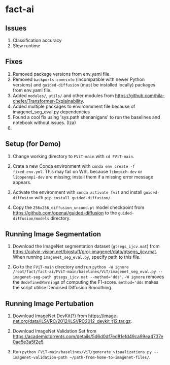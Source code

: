 # fact-ai

## Issues

1. Classification accuracy
2. Slow runtime


## Fixes

1. Removed package versions from env.yaml file.
2. Removed `backports-zoneinfo` (incompatible with newer Python versions) and `guided-diffusion` (must be installed locally) packages from env.yaml file.
3. Added `modules/`, `utils/` and other modules from https://github.com/hila-chefer/Transformer-Explainability.
4. Added multiple packages to environmment file because of imagenet_seg_eval.py dependencies
5. Found a cool fix using 'sys.path shenanigans' to run the baselines and notebook without issues. (Iza)
6. 

## Setup (for Demo)

1. Change working directory to `FViT-main` with `cd FViT-main`.

2. Crate a new Conda environment with `conda env create -f fixed_env.yml`. This may fail on WSL because `libmpich-dev` or `libopenmpi-dev` are missing; install them if a missing error message appears.

3. Activate the environment with `conda activate fvit` and install `guided-diffusion` with `pip install guided-diffusion/`.

4. Copy the `256x256_diffusion_uncond.pt` model checkpoint from https://github.com/openai/guided-diffusion to the `guided-diffusion/models` directory.


## Running Image Segmentation

1. Download the ImageNet segmentation dataset (`gtsegs_ijcv.mat`) from https://calvin-vision.net/bigstuff/proj-imagenet/data/gtsegs_ijcv.mat. When running `imagenet_seg_eval.py`, specify path to this file.

2. Go to the `FViT-main` directory and run `python -W ignore /root/fact/fact-ai/FViT-main/baselines/ViT/imagenet_seg_eval.py --imagenet-seg-path gtsegs_ijcv.mat --method='dds'`. `-W ignore` removes the `UndefinedWarning`s of computing the F1-score. `method='dds` makes the script utilise Denoised Diffusion Smoothing.  


## Running Image Pertubation
1. Download ImageNet DevKit(?) from https://image-net.org/data/ILSVRC/2012/ILSVRC2012_devkit_t12.tar.gz.

2. Download ImageNet Validation Set from https://academictorrents.com/details/5d6d0df7ed81efd49ca99ea4737e0ae5e3a5f2e5.

3. Run `python FViT-main/baselines/ViT/generate_visualizations.py --imagenet-validation-path ~/path-from-home-to-imagenet-files/`.